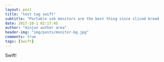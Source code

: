 ```yaml
---
layout: post
title: "test tag swift"
subtitle: "Portable usb monitors are the best thing since sliced bread!"
date: 2017-10-1 02:17:45
author: "minjun author area"
header-img: "img/posts/monitor-bg.jpg"
comments: true
tags: [Swift]
---
```


Swift!


